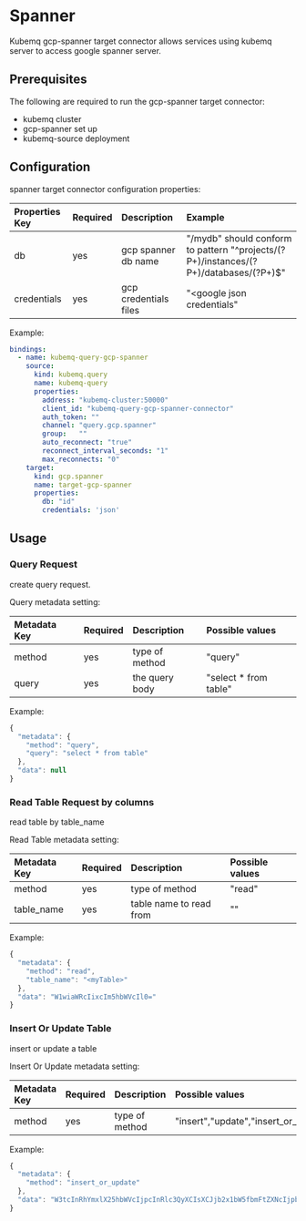 # Spanner

Kubemq gcp-spanner target connector allows services using kubemq server to access google spanner server.

## Prerequisites

The following are required to run the gcp-spanner target connector:

* kubemq cluster
* gcp-spanner set up
* kubemq-source deployment

## Configuration

spanner target connector configuration properties:

| Properties Key | Required | Description | Example |
| :--- | :--- | :--- | :--- |
| db | yes | gcp spanner db name | "/mydb"  should conform to pattern "^projects/\(?P+\)/instances/\(?P+\)/databases/\(?P+\)$" |
| credentials | yes | gcp credentials files | "&lt;google json credentials" |

Example:

```yaml
bindings:
  - name: kubemq-query-gcp-spanner
    source:
      kind: kubemq.query
      name: kubemq-query
      properties:
        address: "kubemq-cluster:50000"
        client_id: "kubemq-query-gcp-spanner-connector"
        auth_token: ""
        channel: "query.gcp.spanner"
        group:   ""
        auto_reconnect: "true"
        reconnect_interval_seconds: "1"
        max_reconnects: "0"
    target:
      kind: gcp.spanner
      name: target-gcp-spanner
      properties:
        db: "id"
        credentials: 'json'
```

## Usage

### Query Request

create query request.

Query metadata setting:

| Metadata Key | Required | Description | Possible values |
| :--- | :--- | :--- | :--- |
| method | yes | type of method | "query" |
| query | yes | the query body | "select \* from table" |

Example:

```javascript
{
  "metadata": {
    "method": "query",
    "query": "select * from table"
  },
  "data": null
}
```

### Read Table Request by columns

read table by table\_name

Read Table metadata setting:

| Metadata Key | Required | Description | Possible values |
| :--- | :--- | :--- | :--- |
| method | yes | type of method | "read" |
| table\_name | yes | table name to read from | "" |

Example:

```javascript
{
  "metadata": {
    "method": "read",
    "table_name": "<myTable>"
  },
  "data": "W1wiaWRcIixcIm5hbWVcIl0="
}
```

### Insert Or Update Table

insert or update a table

Insert Or Update metadata setting:

| Metadata Key | Required | Description | Possible values |
| :--- | :--- | :--- | :--- |
| method | yes | type of method | "insert","update","insert\_or\_update" |

Example:

```javascript
{
  "metadata": {
    "method": "insert_or_update"
  },
  "data": "W3tcInRhYmxlX25hbWVcIjpcInRlc3QyXCIsXCJjb2x1bW5fbmFtZXNcIjpbXCJpZFwiLFwibmFtZVwiXSxcImNvbHVtbl92YWx1ZXNcIjpbMTcsXCJuYW1lMVwiXSxcImNvbHVtbl90eXBlXCI6W1wiSU5UNjRcIixcIlNUUklOR1wiXX0se1widGFibGVfbmFtZVwiOlwidGVzdDJcIixcImNvbHVtbl9uYW1lc1wiOltcImlkXCIsXCJuYW1lXCJdLFwiY29sdW1uX3ZhbHVlc1wiOlsxOCxcIm5hbWUyXCJdLFwiY29sdW1uX3R5cGVcIjpbXCJJTlQ2NFwiLFwiU1RSSU5HXCJdfV0="
}
```

